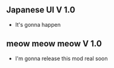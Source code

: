 ## Japanese UI V 1.0
- It's gonna happen

## meow meow meow V 1.0
- I'm gonna release this mod real soon

